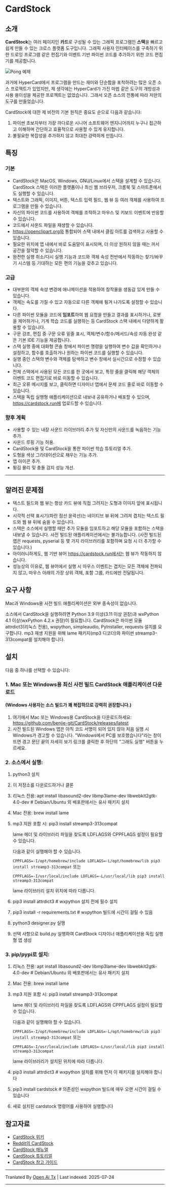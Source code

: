 # CardStock

## 소개

**CardStock**는 여러 페이지인 **카드**로 구성될 수 있는 그래픽 프로그램인 **스택**을 빠르고 쉽게 만들 수 있는 크로스 플랫폼 도구입니다. 그래픽 사용자 인터페이스를 구축하기 위한 드로잉 프로그램 같은 편집기와 이벤트 기반 파이썬 코드를 추가하기 위한 코드 편집기를 제공합니다.

![Pong 예제](https://github.com/benjie-git/CardStock/wiki/images/pong.png?raw=true)

과거에 HyperCard에서 프로그램을 만드는 재미와 단순함을 포착하려는 많은 오픈 소스 프로젝트가 있었지만, 제 생각에는 HyperCard가 가진 마법 같은 도구의 개방성과 사용 용이성을 제공한 프로젝트는 없었습니다. 그래서 오픈 소스의 전통에 따라 저만의 도구를 만들었습니다.

CardStock에 대한 제 비전의 기본 원칙은 중요도 순으로 다음과 같습니다:
1. 파이썬 초보자부터 가장 까다로운 시니어 소프트웨어 엔지니어까지 누구나 접근하고 이해하며 간단하고 효율적으로 사용할 수 있게 유지합니다.
2. 불필요한 복잡성을 추가하지 않고 최대한 강력하게 만듭니다.

## 특징

### 기본
* CardStock은 MacOS, Windows, GNU/Linux에서 스택을 설계할 수 있습니다. CardStock 스택은 이러한 플랫폼이나 최신 웹 브라우저, 크롬북 및 스마트폰에서도 실행할 수 있습니다.
* 텍스트와 그래픽, 이미지, 버튼, 텍스트 입력 필드, 웹 뷰 등 여러 객체를 사용하여 프로그램을 만들 수 있습니다.
* 자신의 파이썬 코드를 사용하여 객체를 조작하고 마우스 및 키보드 이벤트에 반응할 수 있습니다.
* 코드에서 사운드 파일을 재생할 수 있습니다.
* https://openclipart.org와 통합되어 스택 내에서 클립 아트를 검색하고 사용할 수 있습니다.
* 필요한 위치에 앱 내에서 바로 도움말이 표시되며, 더 이상 원하지 않을 때는 꺼서 공간을 절약할 수 있습니다.
* 완전한 실행 취소/다시 실행 기능과 코드와 객체 속성 전반에서 작동하는 찾기/바꾸기 시스템 등 기대하는 모든 편의 기능을 갖추고 있습니다.

### 고급
* 대부분의 객체 속성 변경에 애니메이션을 적용하여 창작물을 생동감 있게 만들 수 있습니다.
* 객체는 속도를 가질 수 있고 자동으로 다른 객체에 튕겨 나가도록 설정할 수 있습니다.
* 다른 파이썬 모듈을 코드에 **임포트**하여 웹 요청을 만들고 결과를 표시하거나, 로봇을 제어하거나, 기계 학습 코드를 실행하는 등 CardStock 스택 내에서 다양하게 활용할 수 있습니다.
* 구문 강조, 편집 중 구문 오류 밑줄 표시, 객체/변수/함수/메서드/속성 자동 완성 같은 기본 IDE 기능을 제공합니다.
* 스택 실행 중에 대화형 콘솔 창에서 파이썬 명령을 실행하여 변수 값을 확인하거나 설정하고, 함수를 호출하거나 원하는 파이썬 코드를 실행할 수 있습니다.
* 실행 중인 스택의 변수와 객체를 탐색하고 변수 창에서 실시간으로 수정할 수 있습니다.
* 전체 스택에서 사용된 모든 코드를 한 곳에서 보고, 특정 줄을 클릭해 해당 객체의 이벤트 코드 편집기로 바로 이동할 수 있습니다.
* 최근 오류 메시지를 보고, 클릭하면 디자이너 앱에서 문제 코드 줄로 바로 이동할 수 있습니다.
* 스택을 독립 실행형 애플리케이션으로 내보내 공유하거나 배포할 수 있으며, https://cardstock.run에 업로드할 수 있습니다.

### 향후 계획
* 사용할 수 있는 내장 사운드 라이브러리 추가 및 자신만의 사운드를 녹음하는 기능 추가.
* 사운드 루핑 기능 허용.
* CardStock용 및 CardStock을 통한 파이썬 학습 튜토리얼 추가.
* 도형을 색상 그라데이션으로 채우는 기능 추가.
* 앱 아이콘 추가.
* 튕김 물리 및 충돌 감지 성능 개선.

________
## 알려진 문제점
* 텍스트 필드와 웹 뷰는 항상 카드 뷰에 직접 그려지는 도형과 이미지 앞에 표시됩니다.
* 시각적 선택 표시기(파란 점선 윤곽선)는 네이티브 뷰 뒤에 그려져 겹치는 텍스트 필드와 웹 뷰 뒤에 숨을 수 있습니다.
* 스택은 소스에서 실행할 때만 추가 모듈을 임포트하고 해당 모듈을 포함하는 스택을 내보낼 수 있습니다. 사전 빌드된 애플리케이션에서는 불가능합니다. (사전 빌드된 앱은 requests, pyserial 등 몇 가지 라이브러리를 포함하며 요청 시 더 추가할 수 있습니다.)
* 아이러니하게도, 웹 기반 뷰어 https://cardstock.run에서는 웹 뷰가 작동하지 않습니다.
* 성능상의 이유로, 웹 뷰어에서 실행 시 마우스 이벤트는 겹치는 모든 객체에 전파되지 않고, 마우스 아래의 가장 상위 객체, 포함 그룹, 카드에만 전달됩니다.

## 요구 사항
Mac과 Windows용 사전 빌드 애플리케이션은 외부 종속성이 없습니다.

소스에서 CardStock을 실행하려면 Python 3.9 이상(3.11 이상 권장)과 wxPython 4.1 이상(wxPython 4.2.x 권장)이 필요합니다.
CardStock은 파이썬 모듈 attrdict3(리눅스 전용), wxpython, simpleaudio, PyInstaller, requests 설치를 요구합니다.
mp3 재생 지원을 위해 lame 패키지(mp3 디코더)와 파이썬 streamp3-313compat를 설치해야 합니다.

## 설치
다음 중 하나를 선택할 수 있습니다:

### 1. Mac 또는 Windows용 최신 사전 빌드 CardStock 애플리케이션 다운로드
#### (Windows 사용자는 소스 빌드가 꽤 복잡하므로 강력히 권장합니다.)
1. 여기에서 Mac 또는 Windows용 CardStock을 다운로드하세요: https://github.com/benjie-git/CardStock/releases/latest
2. 사전 빌드된 Windows 앱은 아직 코드 서명이 되어 있지 않아 처음 실행 시 Windows가 경고할 수 있습니다. "Windows에서 PC를 보호했습니다"라는 창이 뜨면 경고 문단 끝의 자세히 보기 링크를 클릭한 후 하단의 "그래도 실행" 버튼을 누르세요.

### 2. 소스에서 실행:
1. python3 설치
2. 이 저장소를 다운로드하거나 클론
3. 리눅스 전용: apt install libasound2-dev libmp3lame-dev libwebkit2gtk-4.0-dev  # Debian/Ubuntu 외 배포판에서는 유사 패키지 설치
4. Mac 전용: brew install lame
5. mp3 지원 포함 시: pip3 install streamp3-313compat

   lame 헤더 및 라이브러리 파일을 찾도록 LDFLAGS와 CPPFLAGS 설정이 필요할 수 있습니다.

   다음과 같이 실행해야 할 수 있습니다.

   `CPPFLAGS=-I/opt/homebrew/include LDFLAGS=-L/opt/homebrew/lib pip3 install streamp3-313compat` 또는 

   `CPPFLAGS=-I/usr/local/include LDFLAGS=-L/usr/local/lib pip3 install streamp3-313compat`

   lame 라이브러리 설치 위치에 따라 다릅니다.

6. pip3 install attrdict3  # wxpython 설치 전에 필수 설치
7. pip3 install -r requirements.txt  # wxpython 빌드에 시간이 걸릴 수 있음
8. python3 designer.py 실행
9. 선택 사항으로 build.py 실행하여 CardStock 디자이너 애플리케이션용 독립 실행형 앱 생성

### 3. pip/pypi로 설치:
1. 리눅스 전용: apt install libasound2-dev libmp3lame-dev libwebkit2gtk-4.0-dev  # Debian/Ubuntu 외 배포판에서는 유사 패키지 설치
2. Mac 전용: brew install lame
3. mp3 지원 포함 시: pip3 install streamp3-313compat

   lame 헤더 및 라이브러리 파일을 찾도록 LDFLAGS와 CPPFLAGS 설정이 필요할 수 있습니다.

   다음과 같이 실행해야 할 수 있습니다.

   `CPPFLAGS=-I/opt/homebrew/include LDFLAGS=-L/opt/homebrew/lib pip3 install streamp3-313compat` 또는 

    `CPPFLAGS=-I/usr/local/include LDFLAGS=-L/usr/local/lib pip3 install streamp3-313compat`

    lame 라이브러리가 설치된 위치에 따라 다릅니다.
4. pip3 install attrdict3  # wxpython 설치를 위해 먼저 이 패키지를 설치해야 합니다
5. pip3 install cardstock  # 의존성인 wxpython 빌드에 매우 오랜 시간이 걸릴 수 있습니다
6. 새로 설치된 cardstock 명령어를 사용하여 실행합니다


## 참고자료
* [CardStock 위키](https://github.com/benjie-git/CardStock/wiki)
* [Reddit의 CardStock](https://www.reddit.com/r/CardStockPython/)
* [CardStock 매뉴얼](https://github.com/benjie-git/CardStock/wiki/Manual)
* [CardStock 튜토리얼](https://github.com/benjie-git/CardStock/wiki/Tutorial-Dice)
* [CardStock 참고 가이드](https://github.com/benjie-git/CardStock/wiki/Reference)


---

Tranlated By [Open Ai Tx](https://github.com/OpenAiTx/OpenAiTx) | Last indexed: 2025-07-24

---